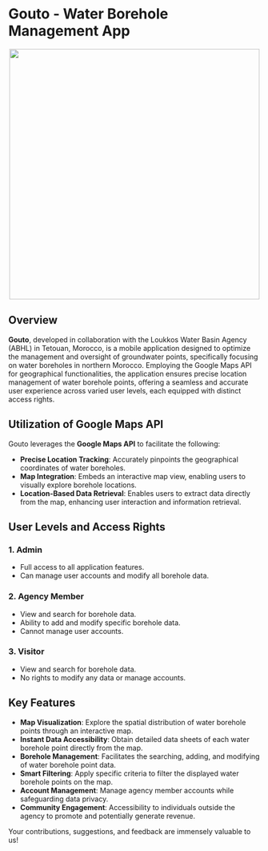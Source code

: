 # Gouto - Water Borehole Management App

<p align="center">
  <img src="https://github.com/khaoula4/Gouto/assets/94049881/c789653b-cd43-45bf-85b7-e7610a120ba2" width="500"  />
</p>


## Overview
**Gouto**, developed in collaboration with the Loukkos Water Basin Agency (ABHL) in Tetouan, Morocco, is a mobile application designed to optimize the management and oversight of groundwater points, specifically focusing on water boreholes in northern Morocco. Employing the Google Maps API for geographical functionalities, the application ensures precise location management of water borehole points, offering a seamless and accurate user experience across varied user levels, each equipped with distinct access rights.

## Utilization of Google Maps API
Gouto leverages the **Google Maps API** to facilitate the following:
- **Precise Location Tracking**: Accurately pinpoints the geographical coordinates of water boreholes.
- **Map Integration**: Embeds an interactive map view, enabling users to visually explore borehole locations.
- **Location-Based Data Retrieval**: Enables users to extract data directly from the map, enhancing user interaction and information retrieval.

## User Levels and Access Rights
### 1. Admin
   - Full access to all application features.
   - Can manage user accounts and modify all borehole data.

### 2. Agency Member
   - View and search for borehole data.
   - Ability to add and modify specific borehole data.
   - Cannot manage user accounts.

### 3. Visitor
   - View and search for borehole data.
   - No rights to modify any data or manage accounts.

## Key Features
- **Map Visualization**: Explore the spatial distribution of water borehole points through an interactive map.
- **Instant Data Accessibility**: Obtain detailed data sheets of each water borehole point directly from the map.
- **Borehole Management**: Facilitates the searching, adding, and modifying of water borehole point data.
- **Smart Filtering**: Apply specific criteria to filter the displayed water borehole points on the map.
- **Account Management**: Manage agency member accounts while safeguarding data privacy.
- **Community Engagement**: Accessibility to individuals outside the agency to promote and potentially generate revenue.

Your contributions, suggestions, and feedback are immensely valuable to us!

